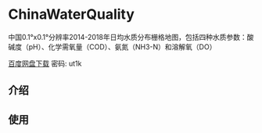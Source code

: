 # ChinaWaterQuality
中国0.1°x0.1°分辨率2014-2018年日均水质分布栅格地图，包括四种水质参数：酸碱度（pH）、化学需氧量（COD）、氨氮（NH3-N）和溶解氧（DO）

[百度网盘下载](https://pan.baidu.com/s/1gSk0nZEDqKrLLKCWxdDuAQ)  密码: ut1k

## 介绍

## 使用
